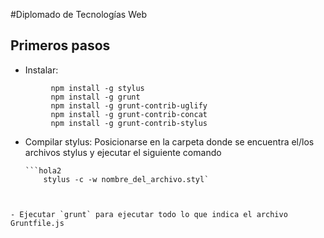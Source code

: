 #Diplomado de Tecnologías Web

## Primeros pasos

- Instalar: 

 ```hola
          npm install -g stylus
          npm install -g grunt
          npm install -g grunt-contrib-uglify
          npm install -g grunt-contrib-concat
          npm install -g grunt-contrib-stylus
```
- Compilar stylus: 
      Posicionarse en la carpeta donde se encuentra el/los archivos stylus y ejecutar el siguiente comando

      ```hola2
          stylus -c -w nombre_del_archivo.styl`
```


- Ejecutar `grunt` para ejecutar todo lo que indica el archivo Gruntfile.js
